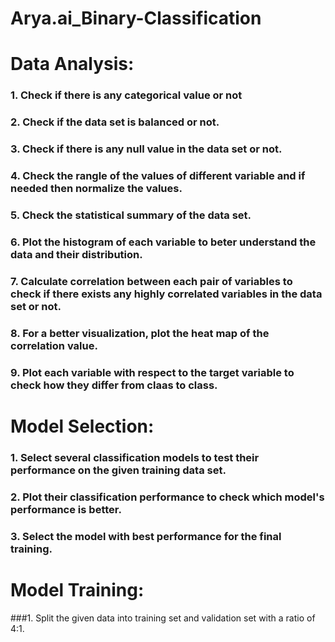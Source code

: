# Arya.ai_Binary-Classification 
# Data Analysis:
### 1. Check if there is any categorical value or not
### 2. Check if the data set is balanced or not.
### 3. Check if there is any null value in the data set or not.
### 4. Check the rangle of the values of different variable and if needed then normalize the values.
### 5. Check the statistical summary of the data set.
### 6. Plot the histogram of each variable to beter understand the data and their distribution.
### 7. Calculate correlation between each pair of variables to check if there exists any highly correlated variables in the data set or not.
### 8. For a better visualization, plot the heat map of the correlation value.
### 9. Plot each variable with respect to the target variable to check how they differ from claas to class.

# Model Selection:
### 1. Select several classification models to test their performance on the given training data set.
### 2. Plot their classification performance to check which model's performance is better.
### 3. Select the model with best performance for the final training.

# Model Training:
###1. Split the given data into training set and validation set with a ratio of 4:1. 
